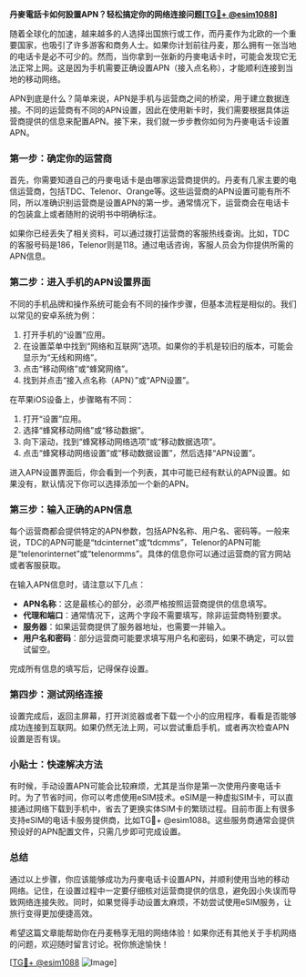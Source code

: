 **丹麥電話卡如何設置APN？轻松搞定你的网络连接问题[[TG💪+ @esim1088](https://t.me/s/esim1088)]**

随着全球化的加速，越来越多的人选择出国旅行或工作，而丹麦作为北欧的一个重要国家，也吸引了许多游客和商务人士。如果你计划前往丹麦，那么拥有一张当地的电话卡是必不可少的。然而，当你拿到一张新的丹麥电话卡时，可能会发现它无法正常上网。这是因为手机需要正确设置APN（接入点名称），才能顺利连接到当地的移动网络。

APN到底是什么？简单来说，APN是手机与运营商之间的桥梁，用于建立数据连接。不同的运营商有不同的APN设置，因此在使用新卡时，我们需要根据具体运营商提供的信息来配置APN。接下来，我们就一步步教你如何为丹麥电话卡设置APN。

### 第一步：确定你的运营商

首先，你需要知道自己的丹麥电话卡是由哪家运营商提供的。丹麦有几家主要的电信运营商，包括TDC、Telenor、Orange等。这些运营商的APN设置可能有所不同，所以准确识别运营商是设置APN的第一步。通常情况下，运营商会在电话卡的包装盒上或者随附的说明书中明确标注。

如果你已经丢失了相关资料，可以通过拨打运营商的客服热线查询。比如，TDC的客服号码是186，Telenor则是118。通过电话咨询，客服人员会为你提供所需的APN信息。

### 第二步：进入手机的APN设置界面

不同的手机品牌和操作系统可能会有不同的操作步骤，但基本流程是相似的。我们以常见的安卓系统为例：

1. 打开手机的“设置”应用。
2. 在设置菜单中找到“网络和互联网”选项。如果你的手机是较旧的版本，可能会显示为“无线和网络”。
3. 点击“移动网络”或“蜂窝网络”。
4. 找到并点击“接入点名称（APN）”或“APN设置”。

在苹果iOS设备上，步骤略有不同：

1. 打开“设置”应用。
2. 选择“蜂窝移动网络”或“移动数据”。
3. 向下滚动，找到“蜂窝移动网络选项”或“移动数据选项”。
4. 点击“蜂窝移动网络设置”或“移动数据设置”，然后选择“APN设置”。

进入APN设置界面后，你会看到一个列表，其中可能已经有默认的APN设置。如果没有，默认情况下你可以选择添加一个新的APN。

### 第三步：输入正确的APN信息

每个运营商都会提供特定的APN参数，包括APN名称、用户名、密码等。一般来说，TDC的APN可能是“tdcinternet”或“tdcmms”，Telenor的APN可能是“telenorinternet”或“telenormms”。具体的信息你可以通过运营商的官方网站或者客服获取。

在输入APN信息时，请注意以下几点：

- **APN名称**：这是最核心的部分，必须严格按照运营商提供的信息填写。
- **代理和端口**：通常情况下，这两个字段不需要填写，除非运营商特别要求。
- **服务器**：如果运营商提供了服务器地址，也需要一并输入。
- **用户名和密码**：部分运营商可能要求填写用户名和密码，如果不确定，可以尝试留空。

完成所有信息的填写后，记得保存设置。

### 第四步：测试网络连接

设置完成后，返回主屏幕，打开浏览器或者下载一个小的应用程序，看看是否能够成功连接到互联网。如果仍然无法上网，可以尝试重启手机，或者再次检查APN设置是否有误。

### 小贴士：快速解决方法

有时候，手动设置APN可能会比较麻烦，尤其是当你是第一次使用丹麥电话卡时。为了节省时间，你可以考虑使用eSIM技术。eSIM是一种虚拟SIM卡，可以直接通过网络下载到手机中，省去了更换实体SIM卡的繁琐过程。目前市面上有很多支持eSIM的电话卡服务提供商，比如TG💪+ @esim1088。这些服务商通常会提供预设好的APN配置文件，只需几步即可完成设置。

### 总结

通过以上步骤，你应该能够成功为丹麥电话卡设置APN，并顺利使用当地的移动网络。记住，在设置过程中一定要仔细核对运营商提供的信息，避免因小失误而导致网络连接失败。同时，如果觉得手动设置太麻烦，不妨尝试使用eSIM服务，让旅行变得更加便捷高效。

希望这篇文章能帮助你在丹麦畅享无阻的网络体验！如果你还有其他关于手机网络的问题，欢迎随时留言讨论。祝你旅途愉快！

[[TG💪+ @esim1088](https://t.me/s/esim1088) ![Image](https://i.postimg.cc/4NQfJmqS/Snipaste-2025-05-13-00-14-12.png)]